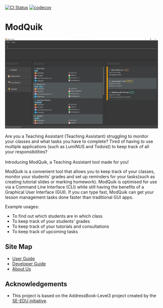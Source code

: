 [![CI Status](https://github.com/AY2223S1-CS2103T-W17-3/tp/workflows/Java%20CI/badge.svg)](https://github.com/AY2223S1-CS2103T-W17-3/tp/actions)
[![codecov](https://codecov.io/gh/AY2223S1-CS2103T-W17-3/tp/branch/master/graph/badge.svg?token=9M3PU7F9CR)](https://codecov.io/gh/AY2223S1-CS2103T-W17-3/tp)

# ModQuik

![Ui](docs/images/Ui.png)

Are you a Teaching Assistant (Teaching Assistant) struggling to monitor your classes and what tasks you have to complete?
Tired of having to use multiple applications (such as LumiNUS and Todoist) to keep track of all your responsibilities? <br>
<br>
Introducing ModQuik, a Teaching Assistant tool made for you!

ModQuik is a convenient tool that allows you to keep track of your classes, monitor your students' grades and set up reminders for your tasks(such as creating tutorial slides or marking homework).
ModQuik is optimised for use via a Command Line Interface (CLI) while still having the benefits of a Graphical User Interface (GUI).
If you can type fast, ModQuik can get your lesson management tasks done faster than traditional GUI apps.

Example usages:
  * To find out which students are in which class
  * To keep track of your students' grades
  * To keep track of your tutorials and consultations
  * To keep track of upcoming tasks

## Site Map
- [User Guide](https://ay2223s1-cs2103t-w17-3.github.io/tp/UserGuide.html)
- [Developer Guide](https://ay2223s1-cs2103t-w17-3.github.io/tp/DeveloperGuide.html)
- [About Us](https://ay2223s1-cs2103t-w17-3.github.io/tp/AboutUs.html)

## Acknowledgements
* This project is based on the AddressBook-Level3 project created by the [SE-EDU initiative](https://se-education.org).
